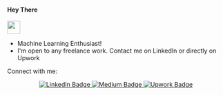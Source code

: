 <h4>
  Hey There
</h4>

<img src="https://media.giphy.com/media/hvRJCLFzcasrR4ia7z/giphy.gif" width="30px"/>

- Machine Learning Enthusiast!
- I'm open to any freelance work. Contact me on LinkedIn or directly on Upwork



Connect with me: 
<div id="badges" align="center">
  <a href="https://www.linkedin.com/in/shahood-sajid-22b0b5212/">
    <img src="https://img.shields.io/badge/LinkedIn-blue?style=for-the-badge&logo=linkedin&logoColor=white" alt="LinkedIn Badge"/>
  </a>
  <a href="https://medium.com/@shahood.sajid">
    <img src="https://img.shields.io/badge/Medium-black?style=for-the-badge&logo=medium&logoColor=white" alt="Medium Badge"/>
  </a>
  <a href="https://www.upwork.com/freelancers/~011236745cc3e72241">
    <img src="https://img.shields.io/badge/Upwork-brightgreen?style=for-the-badge&logo=upwork&logoColor=white" alt="Upwork Badge"/>
  </a>
</div>

